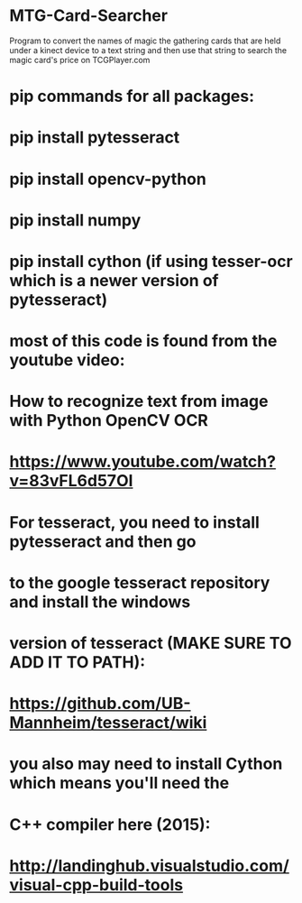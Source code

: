 # MTG-Card-Searcher
Program to convert the names of magic the gathering cards that are held under a kinect device to a text string and then use that string to search the magic card's price on TCGPlayer.com

# pip commands for all packages:
# pip install pytesseract
# pip install opencv-python
# pip install numpy
# pip install cython (if using tesser-ocr which is a newer version of pytesseract)
# 
# most of this code is found from the youtube video:
# How to recognize text from image with Python OpenCV OCR
# https://www.youtube.com/watch?v=83vFL6d57OI
#
# For tesseract, you need to install pytesseract and then go
# to the google tesseract repository and install the windows
# version of tesseract (MAKE SURE TO ADD IT TO PATH):
# https://github.com/UB-Mannheim/tesseract/wiki
#
# you also may need to install Cython which means you'll need the
# C++ compiler here (2015):
# http://landinghub.visualstudio.com/visual-cpp-build-tools 
